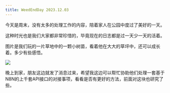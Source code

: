 ```yaml
---
title: WeedEndDay 2023.12.03
---
```

今天是周末，没有太多的处理工作的内容，陪着家人在公园中度过了美好的一天。

这种时光也是我们大家都非常珍惜的，毕竟现在的日志都是过一天少一天的活着。


图片是我们玩的一片草地中的一颗小树苗，看着他在大大的草坪中，还可以成长着。多少有些感悟。

![](images/20231203183907.jpg)


晚上到家，朋友这边就发了消息过来，希望我这边可以帮忙协助他们处理一套基于N8N的上千套API接口的对接事项，看看是否有更好的方法，前面对这块也研究了些。
